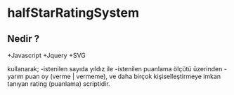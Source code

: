 # halfStarRatingSystem

## Nedir ?
+Javascript
+Jquery
+SVG

kullanarak;
-istenilen sayıda yıldız ile 
-istenilen puanlama ölçütü üzerinden
-yarım puan oy (verme | vermeme),
ve daha birçok kişiselleştirmeye imkan tanıyan rating (puanlama) scriptidir.
